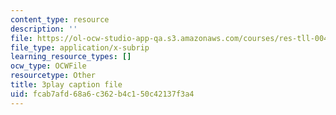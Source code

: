 ```yaml
---
content_type: resource
description: ''
file: https://ol-ocw-studio-app-qa.s3.amazonaws.com/courses/res-tll-004-stem-concept-videos-fall-2013/fcab7afd68a6c362b4c150c42137f3a4_AfQEEymfzaI.srt
file_type: application/x-subrip
learning_resource_types: []
ocw_type: OCWFile
resourcetype: Other
title: 3play caption file
uid: fcab7afd-68a6-c362-b4c1-50c42137f3a4
---
```


